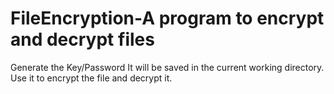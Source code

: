 # FileEncryption-A program to encrypt and decrypt files
Generate the Key/Password
It will be saved in the current working directory.
Use it to encrypt the file and decrypt it.
